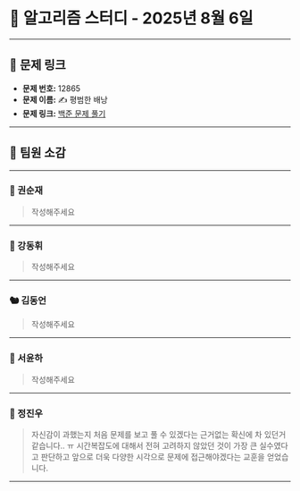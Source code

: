# 📘 알고리즘 스터디 - 2025년 8월 6일

---

## 🔗 문제 링크

- **문제 번호:** 12865
- **문제 이름:** ✍️ 평범한 배낭
- **문제 링크:** [백준 문제 풀기](https://www.acmicpc.net/problem/12865)

---

## 💬 팀원 소감

---

### 🐥 권순재

> 작성해주세요

---

### 🐰 강동휘

> 작성해주세요
---

### 🐿️ 김동언

> 작성해주세요

---

### 🦊 서윤하

> 작성해주세요

---

### 🐳 정진우

> 자신감이 과했는지 처음 문제를 보고 풀 수 있겠다는 근거없는 확신에 차 있던거 같습니다.. ㅠ 시간복잡도에 대해서 전혀 고려하지 않았던 것이 가장 큰 실수였다고 판단하고 앞으로 더욱 다양한 시각으로 문제에 접근해야겠다는 교훈을 얻었습니다.

---

